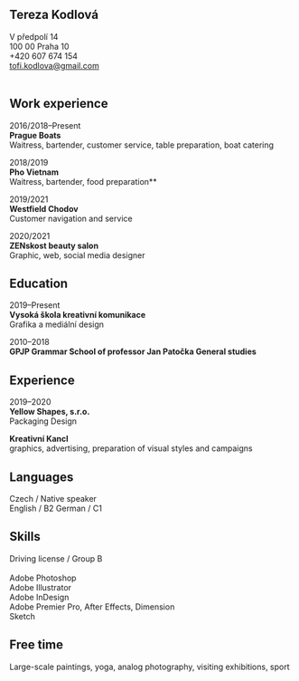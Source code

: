 ## Tereza Kodlová
V předpolí 14<br > 
100 00 Praha 10<br > 
+420 607 674 154<br > 
tofi.kodlova@gmail.com<br >
<br >
<sub>

## Work experience

2016/2018–Present<br > 
**Prague Boats**<br > 
Waitress, bartender, customer service, table preparation, boat catering<br >

2018/2019<br > 
**Pho Vietnam**<br>
Waitress, bartender, food preparation**<br > 

2019/2021<br > 
**Westfield Chodov**<br > 
Customer navigation and service

2020/2021<br > 
**ZENskost beauty salon**<br > 
Graphic, web, social media designer

## Education

2019–Present<br > 
**Vysoká škola kreativní komunikace**<br > 
Grafika a mediální design

2010–2018<br > 	**GPJP
Grammar School of professor Jan Patočka
General studies**<br >

## Experience

2019–2020<br > 
**Yellow Shapes, s.r.o.**<br > 
Packaging Design

**Kreativní Kancl**<br > 
graphics, advertising, preparation of visual styles and campaigns

## Languages

Czech / Native speaker<br >
English / B2
German / C1

## Skills

Driving license / Group B<br >
<br >
Adobe Photoshop<br >
Adobe Illustrator<br >
Adobe InDesign<br >
Adobe Premier Pro, After Effects, Dimension<br >
Sketch

## Free time

Large-scale paintings, yoga, analog photography, visiting exhibitions, sport
